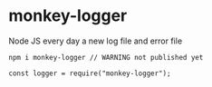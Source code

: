 # monkey-logger
Node JS every day a new log file and error file

<pre><code>npm i monkey-logger // WARNING not published yet

const logger = require("monkey-logger");</code></pre>
